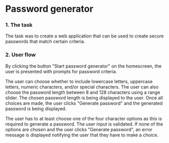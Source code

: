 # Password generator
### 1. The task

The task was to create a web application that can be used to create secure passwords that match certain criteria.

### 2. User flow

By clicking the button "Start password generator" on the homescreen, the user is presented with prompts for password criteria. 

The user can choose whether to include lowercase letters, uppercase letters, numeric characters, and/or special characters. The user can also choose the password length between 8 and 128 characters using a range slider. The chosen password length is being displayed to the user. Once all choices are made, the user clicks "Generate password" and the generated password is being displayed.

The user has to at least choose one of the four character options as this is required to generate a password. The user input is validated. If none of the options are chosen and the user clicks "Generate password", an error message is displayed notifying the user that they have to make a choice.